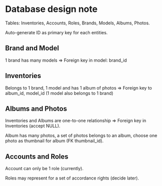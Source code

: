 # Database design note

Tables: Inventories, Accounts, Roles, Brands, Models, Albums, Photos.

Auto-generate ID as primary key for each entities.

## Brand and Model
1 brand has many models => Foreign key in model: brand_id

## Inventories
Belongs to 1 brand, 1 model and has 1 album of photos => Foreign key to album_id, model_id (1 model also belongs to 1 brand)

## Albums and Photos
Inventories and Albums are one-to-one relationship => Foreign key in Inventories (accept NULL).

Album has many photos, a set of photos belongs to an album, choose one photo as thumbnail for album (FK thumbnail_id).

## Accounts and Roles
Account can only be 1 role (currently).

Roles may represent for a set of accordance rights (decide later).